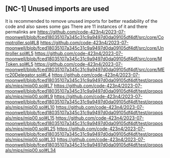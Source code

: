 ## [NC-1] Unused imports are used
It is recommended to remove unused imports for better readability of the code
and also saves some gas
There are 11 instances of it and there permalinks are
https://github.com/code-423n4/2023-07-moonwell/blob/fced18035107a345c31c9a9497d0da09105df4df/src/core/Comptroller.sol#L8
https://github.com/code-423n4/2023-07-moonwell/blob/fced18035107a345c31c9a9497d0da09105df4df/src/core/Unitroller.sol#L5
https://github.com/code-423n4/2023-07-moonwell/blob/fced18035107a345c31c9a9497d0da09105df4df/src/core/MToken.sol#L5
https://github.com/code-423n4/2023-07-moonwell/blob/fced18035107a345c31c9a9497d0da09105df4df/src/core/MErc20Delegator.sol#L4
https://github.com/code-423n4/2023-07-moonwell/blob/fced18035107a345c31c9a9497d0da09105df4df/test/proposals/mips/mip00.sol#L7
https://github.com/code-423n4/2023-07-moonwell/blob/fced18035107a345c31c9a9497d0da09105df4df/test/proposals/mips/mip00.sol#L9
https://github.com/code-423n4/2023-07-moonwell/blob/fced18035107a345c31c9a9497d0da09105df4df/test/proposals/mips/mip00.sol#L10
https://github.com/code-423n4/2023-07-moonwell/blob/fced18035107a345c31c9a9497d0da09105df4df/test/proposals/mips/mip00.sol#L15
https://github.com/code-423n4/2023-07-moonwell/blob/fced18035107a345c31c9a9497d0da09105df4df/test/proposals/mips/mip00.sol#L25
https://github.com/code-423n4/2023-07-moonwell/blob/fced18035107a345c31c9a9497d0da09105df4df/test/proposals/mips/mip00.sol#L33
https://github.com/code-423n4/2023-07-moonwell/blob/fced18035107a345c31c9a9497d0da09105df4df/test/proposals/mips/mip00.sol#L34